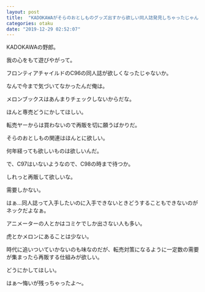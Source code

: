 ```yaml
---
layout: post
title:  "KADOKAWAがそらのおとしものグッズ出すから欲しい同人誌発見しちゃったじゃん"
categories: otaku
date: "2019-12-29 02:52:07"
---
```


KADOKAWAの野郎。

我の心をもて遊びやがって。

フロンティアチャイルドのC96の同人誌が欲しくなったじゃないか。

なんで今まで気づいてなかったんだ俺は。

メロンブックスはあんまりチェックしないからだな。

ほんと専売どうにかしてほしい。

転売ヤーからは買わないので再販を切に願うばかりだ。

そらのおとしもの関連はほんとに欲しい。

何年経っても欲しいものは欲しいんだ。

で、C97はいないようなので、C98の時まで待つか。

しれっと再販して欲しいな。

需要しかない。

はぁ...同人誌って入手したいのに入手できないときどうすることもできないのがネックだよなぁ。

アニメーターの人とかはコミケでしか出さない人も多い。

虎とかメロンにあることは少ない。

時代に追いついていかないのも味なのだが、転売対策になるように一定数の需要が集まったら再販する仕組みが欲しい。

どうにかしてほしい。

はぁ〜悔いが残っちゃったよ〜。